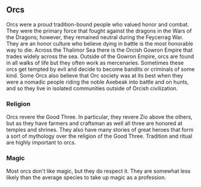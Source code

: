 ## Orcs

Orcs were a proud tradition-bound people who valued honor and combat. They were the primary force that fought against the dragons in the Wars of the Dragons; however, they remained neutral during the Feycerrag War. They are an honor culture who believe dying in battle is the most honorable way to die. Across the Thalimor Sea there is the Orcish Gowron Empire that trades widely across the sea. Outside of the Gowron Empire, orcs are found in all walks of life but they often work as mercenaries. Sometimes these orcs get tempted by evil and decide to become bandits or criminals of some kind. Some Orcs also believe that Orc society was at its best when they were a nomadic people riding the noble Axebeak into battle and on hunts, and so they live in isolated communities outside of Orcish civilization.

### Religion

Orcs revere the Good Three. In particular, they revere Zio above the others, but as they have farmers and craftsman as well all three are honored at temples and shrines. They also have many stories of great heroes that form a sort of mythology over the religion of the Good Three. Tradition and ritual are highly important to orcs.

### Magic

Most orcs don't like magic, but they do respect it. They are somewhat less likely than the average species to take up magic as a profession. 
